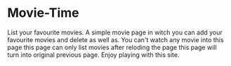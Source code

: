 # Movie-Time
List your  favourite movies.
A simple movie page in witch you can add your favourite movies and delete as well as.
You can't watch any movie into this page this page can only list movies after reloding the page this page will turn into original previous page.
Enjoy playing with this site.
